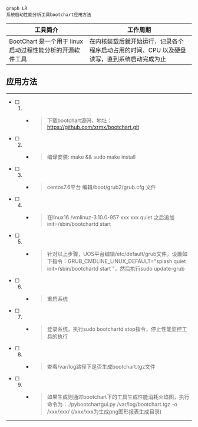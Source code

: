 ```
graph LR
系统启动性能分析工具bootchart应用方法
```
工具简介 | 工作周期
---|---
BootChart 是一个用于 linux 启动过程性能分析的开源软件工具 |在内核装载后就开始运行，记录各个程序启动占用的时间、CPU 以及硬盘读写，直到系统启动完成为止
## 应用方法
---
- [ ] 1. - > 下载bootchart源码，地址：https://github.com/xrmx/bootchart.git
- [ ] 2. - > 编译安装: make && sudo make install
- [ ] 3. - > centos7.6平台 编辑/boot/grub2/grub.cfg 文件
- [ ] 4. - > 在linux16 /vmlinuz-3.10.0-957  xxx xxx quiet 之后追加 init=/sbin/bootchartd start
- [ ] 5. - > 针对以上步骤，UOS平台编辑/etc/default/grub文件，设置如下指令：GRUB_CMDLINE_LINUX_DEFAULT="splash quiet init=/sbin/bootchartd start "，然后执行sudo update-grub
- [ ] 6. - > 重启系统
- [ ] 7. - > 登录系统，执行sudo bootchartd stop指令，停止性能监控工具的执行
- [ ] 8. - > 查看/var/log路径下是否生成bootchart.tgz文件
- [ ] 9. - > 如果生成则通过bootchart下的工具生成性能消耗火焰图，执行命令为：./pybootchartgui.py  /var/log/bootchart.tgz  -o  /xxx/xxx/ (/xxx/xxx为生成png图形报表生成目录)
- ---